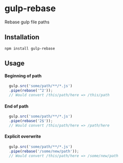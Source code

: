 # gulp-rebase

Rebase gulp file paths

## Installation

```
npm install gulp-rebase
```

## Usage

#### Beginning of path

```js
  gulp.src('some/path/**/*.js')
  .pipe(rebase('^2'));
  // Would convert /this/path/here => /this/path
```

#### End of path

```js
  gulp.src('some/path/**/*.js')
  .pipe(rebase('2$'));
  // Would convert /this/path/here => /path/here
```

#### Explicit overwrite

```js
  gulp.src('some/path/**/*.js')
  .pipe(rebase('/some/new/path'));
  // Would convert /this/path/here => /some/new/path
```
